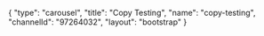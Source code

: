{
    "type": "carousel",
    "title": "Copy Testing",
    "name": "copy-testing",
    "channelId": "97264032",
    "layout": "bootstrap"
}